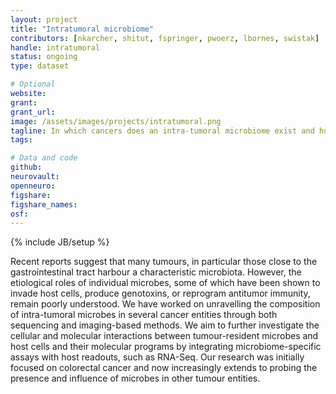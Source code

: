 ```yaml
---
layout: project
title: "Intratumoral microbiome"
contributors: [nkarcher, shitut, fspringer, pwoerz, lbornes, swistak]
handle: intratumoral
status: ongoing
type: dataset

# Optional
website:
grant:
grant_url:
image: /assets/images/projects/intratumoral.png
tagline: In which cancers does an intra-tumoral microbiome exist and how does it interact with other cellular and molecular features of the tumour and its microenvironment?  
tags:

# Data and code
github:
neurovault:
openneuro:
figshare:
figshare_names:
osf:
---
```

{% include JB/setup %}

Recent reports suggest that many tumours, in particular those close to the gastrointestinal tract harbour a characteristic microbiota. However, the etiological roles of individual microbes, some of which have been shown to invade host cells, produce genotoxins, or reprogram antitumor immunity, remain poorly understood. We have worked on unravelling the composition of intra-tumoral microbes in several cancer entities through both sequencing and imaging-based methods. We aim to further investigate the cellular and molecular interactions  between tumour-resident microbes and host cells and their molecular programs by integrating microbiome-specific assays with host readouts, such as RNA-Seq. Our research was initially focused on colorectal cancer and now increasingly extends to probing the presence and influence of microbes in other tumour entities.
